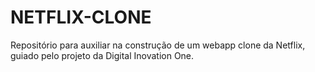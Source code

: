 # NETFLIX-CLONE
Repositório para auxiliar na construção de um webapp clone da Netflix, guiado pelo projeto da Digital Inovation One.